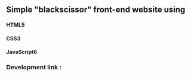 ## Simple "blackscissor" front-end website using
#### HTML5
#### CSS3
#### JavaScript6

### Development link : 
